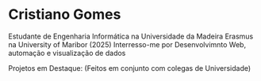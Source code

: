 # Cristiano Gomes

Estudante de Engenharia Informática na Universidade da Madeira
Erasmus na University of Maribor (2025)
Interresso-me por Desenvolvimnto Web, automação e visualização de dados

Projetos em Destaque: (Feitos em conjunto com colegas de Universidade)

